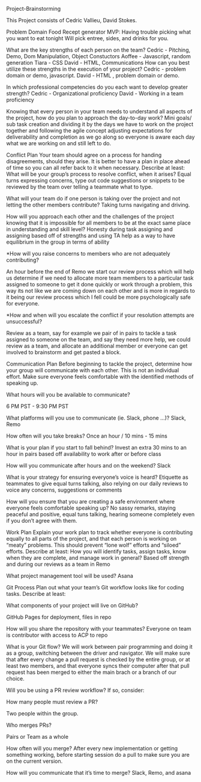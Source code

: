 Project-Brainstorming

This Project consists of Cedric Vallieu, David Stokes.

Problem Domain
Food Recept generator MVP: Having trouble picking what you want to eat tonight Will pick entree, sides, and drinks for you.

What are the key strengths of each person on the team?
Cedric - Pitching, Demo, Dom Manipulation, Object Constuctors Aoffee - Javascript, random generation Tiara - CSS David - HTML, Communications How can you best utilize these strengths in the execution of your project? Cedric - problem domain or demo, javascript. David - HTML , problem domain or demo. 

In which professional competencies do you each want to develop greater strength? Cedric - Organizational proficiency David - Working in a team proficiency

Knowing that every person in your team needs to understand all aspects of the project, how do you plan to approach the day-to-day work?
Mini goals/ sub task creation and dividing it by the days we have to work on the project together and following the agile concept adjusting expectations for deliverability and completion as we go along so everyone is aware each day what we are working on and still left to do.

Conflict Plan
Your team should agree on a process for handing disagreements, should they arise. It is better to have a plan in place ahead of time so you can all refer back to it when necessary. Describe at least:
What will be your group’s process to resolve conflict, when it arises?
Equal turns expressing concerns, type out code suggestions or snippets to be reviewed by the team over telling a teammate what to type.

What will your team do if one person is taking over the project and not letting the other members contribute?
Taking turns navigating and driving.

How will you approach each other and the challenges of the project knowing that it is impossible for all members to be at the exact same place in understanding and skill level?
Honesty during task assigning and assigning based off of strengths and using TA help as a way to have equilibrium in the group in terms of ability

*How will you raise concerns to members who are not adequately contributing?

An hour before the end of Remo we start our review process which will help us determine if we need to allocate more team members to a particular task assigned to someone to get it done quickly or work through a problem, this way its not like we are coming down on each other and is more in regards to it being our review process which I fell could be more psychologically safe for everyone.

*How and when will you escalate the conflict if your resolution attempts are unsuccessful?

Review as a team, say for example we pair of in pairs to tackle a task assigned to someone on the team, and say they need more help, we could review as a team, and allocate an additional member or everyone can get involved to brainstorm and get pasted a block.

Communication Plan
Before beginning to tackle the project, determine how your group will communicate with each other. This is not an individual effort. Make sure everyone feels comfortable with the identified methods of speaking up.

What hours will you be available to communicate?

6 PM PST - 9:30 PM PST

What platforms will you use to communicate (ie. Slack, phone …)?
Slack, Remo

How often will you take breaks?
Once an hour / 10 mins - 15 mins

What is your plan if you start to fall behind?
Invest an extra 30 mins to an hour in pairs based off availability to work after or before class

How will you communicate after hours and on the weekend?
Slack

What is your strategy for ensuring everyone’s voice is heard?
Etiquette as teammates to give equal turns talking, also relying on our daily reviews to voice any concerns, suggestions or comments

How will you ensure that you are creating a safe environment where everyone feels comfortable speaking up?
No sassy remarks, staying peaceful and positive, equal tuns talking, hearing someone completely even if you don’t agree with them.

Work Plan
Explain your work plan to track whether everyone is contributing equally to all parts of the project, and that each person is working on “meaty” problems. This should prevent “lone wolf” efforts and “siloed” efforts. Describe at least:
How you will identify tasks, assign tasks, know when they are complete, and manage work in general?
Based off strength and during our reviews as a team in Remo

What project management tool will be used?
Asana

Git Process
Plan out what your team’s Git workflow looks like for coding tasks. Describe at least:

What components of your project will live on GitHub?

GitHub Pages for deployment, files in repo

How will you share the repository with your teammates?
Everyone on team is contributor with access to ACP to repo

What is your Git flow?
We will work between pair programming and doing it as a group, switching between the driver and navigator. We will make sure that after every change a pull request is checked by the entire group, or at least two members, and that everyone syncs their computer after that pull request has been merged to either the main brach or a branch of our choice.

Will you be using a PR review workflow? If so, consider:

How many people must review a PR?

Two people within the group.

Who merges PRs?

Pairs or Team as a whole

How often will you merge?
After every new implementation or getting something working, before starting session do a pull to make sure you are on the current version.

How will you communicate that it’s time to merge?
Slack, Remo, and asana
